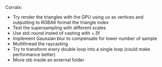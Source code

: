 Corralx:
* Try render the triangles with the GPU using uv as vertices and outputting to RGBA8 format the triangle index
* Test the supersampling with different scales
* Use std::round insted of casting with +.5f
* Implement Gaussian blur to compensate for lower number of sample
* Multithread the raycasting
* Try to transform every double loop into a single loop (could make performance better)
* Move stb inside an external folder